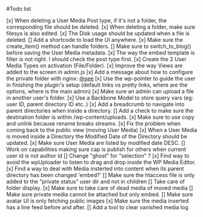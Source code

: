 #Todo list

[x] When deleting a User Media Post type, if it's not a folder, the corresponding file should be deleted.
[x] When deleting a folder, make sure filesys is also edited.
[x] The Disk usage should be updated when a file is deleted.
[] Add a shortcode to load the UI anywhere.
[x] Make sure the create_item() method can handle folders.
[] Make sure to switch_to_blog() before saving the User Media metadata.
[x] The way the embed template is filter is not right. I should check the post type first.
[x] Create the 2 User Media Types on activation (File/Folder).
[x] Improve the way Views are added to the screen in admin.js
[x] Add a message about how to configure the private folder with nginx: [@see](http://nicknotfound.com/2009/01/12/iphone-website-with-nginx/)
[x] Use the wp-pointer to guide the user in finishing the plugin's setup (default links vs pretty links, where are the options, where is the main admin)
[x] Make sure an admin can upload a file in another user's folder.
[x] Use a Backbone Model to store query vars (eg: user ID, parent directory ID etc..)
[x] Add a breadcrumb to navigate into parent directories when inside a directory.
[] Add a check to make sure the destination folder is within /wp-content/uploads.
[x] Make sure to use copy and unlink because rename breaks streams.
[x] Fix the problem when coming back to the public view (moving User Media)
[x] When a User Media is moved inside a Directory the Modified Date of the Directory should be updated.
[x] Make sure User Media are listed by modified date DESC.
[] Work on capabilities making sure cap is publish for others when current user id is not author id
[] Change "ghost" for "selection" ?
[x] Find way to avoid the wpUploader to listen to drag and drop inside the WP Media Editor.
[x] Find a way to deal with Media insterted into content when its parent directory has been changed 'embed?'
[] Make sure the htaccess file is only added to the "private status" user dir and not in children
[] Take care of folder display.
[x] Make sure to take care of dead media of moved media
[] Make sure private media cannot be attached but only embed.
[] Make sure avatar UI is only fetching public images
[x] Make sure the media inserted has a line feed before and after.
[] Add a tool to clear vanished media log
